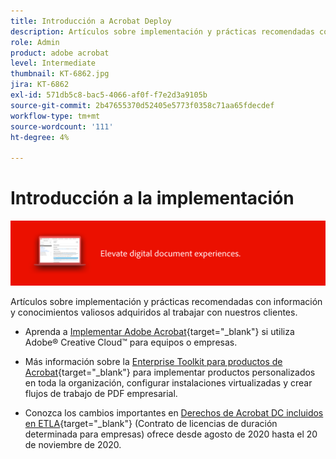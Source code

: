 ```yaml
---
title: Introducción a Acrobat Deploy
description: Artículos sobre implementación y prácticas recomendadas con información y conocimientos valiosos adquiridos al trabajar con nuestros clientes
role: Admin
product: adobe acrobat
level: Intermediate
thumbnail: KT-6862.jpg
jira: KT-6862
exl-id: 571db5c8-bac5-4066-af0f-f7e2d3a9105b
source-git-commit: 2b47655370d52405e5773f0358c71aa65fdecdef
workflow-type: tm+mt
source-wordcount: '111'
ht-degree: 4%

---
```


# Introducción a la implementación

![Imagen de implementación de Acrobat](../assets/Hero-Deploy.png)

Artículos sobre implementación y prácticas recomendadas con información y conocimientos valiosos adquiridos al trabajar con nuestros clientes.

* Aprenda a [Implementar Adobe Acrobat](https://helpx.adobe.com/enterprise/using/deploying-acrobat.html){target="_blank"} si utiliza Adobe® Creative Cloud™ para equipos o empresas.

* Más información sobre la [Enterprise Toolkit para productos de Acrobat](https://www.adobe.com/es/devnet-docs/acrobatetk/index.html){target="_blank"} para implementar productos personalizados en toda la organización, configurar instalaciones virtualizadas y crear flujos de trabajo de PDF empresarial.

* Conozca los cambios importantes en [Derechos de Acrobat DC incluidos en ETLA](signentitlementchanges.md){target="_blank"} (Contrato de licencias de duración determinada para empresas) ofrece desde agosto de 2020 hasta el 20 de noviembre de 2020.
